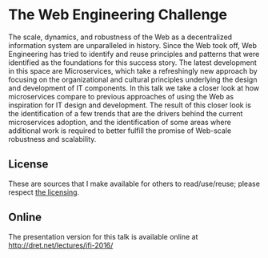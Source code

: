 # The Web Engineering Challenge

The scale, dynamics, and robustness of the Web as a decentralized information system are unparalleled in history. Since the Web took off, Web Engineering has tried to identify and reuse principles and patterns that were identified as the foundations for this success story. The latest development in this space are Microservices, which take a refreshingly new approach by focusing on the organizational and cultural principles underlying the design and development of IT components. In this talk we take a closer look at how microservices compare to previous approaches of using the Web as inspiration for IT design and development. The result of this closer look is the identification of a few trends that are the drivers behind the current microservices adoption, and the identification of some areas where additional work is required to better fulfill the promise of Web-scale robustness and scalability.


## License

These are sources that I make available for others to read/use/reuse; please respect [the licensing](../LICENSE).


## Online

The presentation version for this talk is available online at http://dret.net/lectures/ifi-2016/

